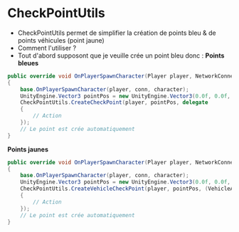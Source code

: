 # CheckPointUtils
- CheckPointUtils permet de simplifier la création de points bleu & de points véhicules (point jaune)
- Comment l'utiliser ?
- Tout d'abord supposont que je veuille crée un point bleu donc :
**Points bleues**
```CS
public override void OnPlayerSpawnCharacter(Player player, NetworkConnection conn, Characters character)
{
    base.OnPlayerSpawnCharacter(player, conn, character);
    UnityEngine.Vector3 pointPos = new UnityEngine.Vector3(0.0f, 0.0f, 0.0f); // Changer par la position de votre point
    CheckPointUtils.CreateCheckPoint(player, pointPos, delegate
    {
        // Action
    });
    // Le point est crée automatiquement
}
```
**Points jaunes**
```CS
public override void OnPlayerSpawnCharacter(Player player, NetworkConnection conn, Characters character)
{
    base.OnPlayerSpawnCharacter(player, conn, character);
    UnityEngine.Vector3 pointPos = new UnityEngine.Vector3(0.0f, 0.0f, 0.0f);
    CheckPointUtils.CreateVehicleCheckPoint(player, pointPos, (VehicleAction, someUint) =>
    {
        // Action
    });
    // Le point est crée automatiquement
}
```
